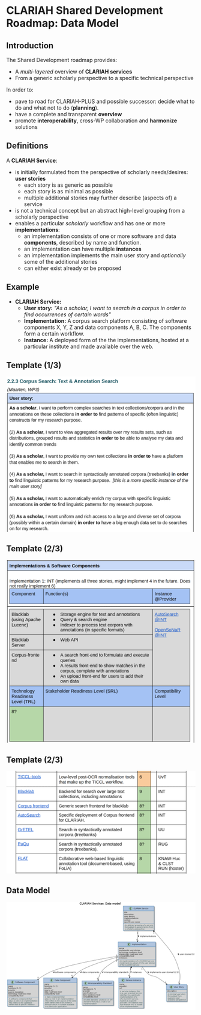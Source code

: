 # CLARIAH Shared Development Roadmap: Data Model

## Introduction

The Shared Development roadmap provides:

* A *multi-layered* overview of **CLARIAH services**
* From a generic scholarly perspective to a specific technical perspective

In order to:

* pave to road for CLARIAH-PLUS and possible successor: decide what to do
  and what not to do (**planning**).
* have a complete and transparent **overview**
* promote **interoperability**, cross-WP collaboration and **harmonize** solutions

## Definitions

A **CLARIAH Service**:

* is initially formulated from the perspective of scholarly needs/desires: **user stories**
    * each story is as generic as possible
    * each story is as minimal as possible
    * multiple additional stories may further describe (aspects of) a service
* is not a technical concept but an abstract high-level grouping from a scholarly perspective
* enables a particular *scholarly* workflow and has one or more **implementations**:
    * an implementation consists of one or more software and data **components**, described
      by name and function.
    * an implementation can have multiple **instances**
    * an implementation implements the main user story and *optionally* some of the additional stories
    * can either exist already or be proposed

## Example

* **CLARIAH Service:**
    * **User story:** *"As a scholar, I want to search in a corpus in order to find occurrences of certain words"*
    * **Implementation:** A corpus search platform consisting of software components X, Y, Z
      and data components A, B, C. The components form a certain workflow.
    * **Instance:** A deployed form of the the implementations, hosted at a particular institute and made
      available over the web.

## Template (1/3)

![CLARIAH Service described by user stories](example1.png)

## Template (2/3)

![Implementation of a CLARIAH service](example2.png)

## Template (2/3)

![Stand-off components](example3.png)

## Data Model

![Data model overview](../clariahservice.png)




